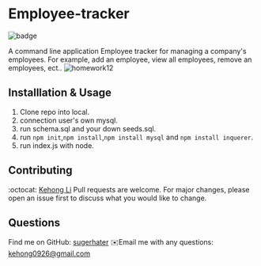 # Employee-tracker
![badge](https://img.shields.io/badge/license-MIT-brightgreen)

A command line application Employee tracker for managing a company's employees. For example, add an employee, view all employees, remove an employees, ect..
![homework12](https://user-images.githubusercontent.com/71996574/105406938-18726080-5bfb-11eb-8b53-21b5a856f4da.gif)

## Installlation & Usage
1. Clone repo into local.
2. connection user's own mysql.
3. run schema.sql and your down seeds.sql.
4. run `npm init`,`npm install`,`npm install mysql` and `npm install inquerer`.
5. run index.js with node.

## Contributing
:octocat: [Kehong Li](https://github.com/sugerhater)
Pull requests are welcome. For major changes, please open an issue first to discuss what you would like to change.

## Questions
Find me on GitHub: [sugerhater](https://github.com/sugerhater)
✉️Email me with any questions: kehong0926@gmail.com

